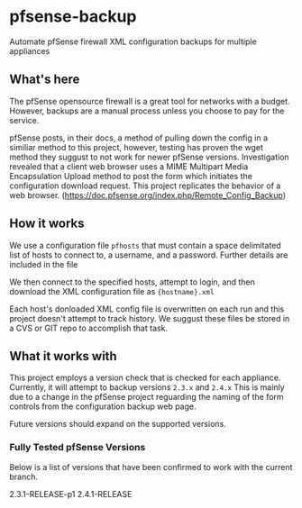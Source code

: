 # pfsense-backup
Automate pfSense firewall XML configuration backups for multiple appliances

## What's here
The pfSense opensource firewall is a great tool for networks with a budget. However, backups are a manual process unless you choose to pay for the service.

pfSense posts, in their docs, a method of pulling down the config in a similiar method to this project, however, testing has proven the wget method they suggust to not work for newer pfSense versions. 
Investigation revealed that a client web browser uses a MIME Multipart Media Encapsulation Upload method to post the form which initiates the configuration download request. This project replicates the behavior of a web browser.
(https://doc.pfsense.org/index.php/Remote_Config_Backup)

## How it works
We use a configuration file `pfhosts` that must contain a space delimitated list of hosts to connect to, a username, and a password. Further details are included in the file

We then connect to the specified hosts, attempt to login, and then download the XML configuration file as `{hostname}.xml`

Each host's donloaded XML config file is overwritten on each run and  this project doesn't attempt to track history. We suggust these files be stored in a CVS or GIT repo to accomplish that task.

## What it works with
This project employs a version check that is checked for each appliance. Currently, it will attempt to backup versions `2.3.x` and `2.4.x`
This is mainly due to a change in the pfSense project reguarding the naming of the form controls from the configuration backup web page.

Future versions should expand on the supported versions.

### Fully Tested pfSense Versions
Below is a list of versions that have been confirmed to work with the current branch.

2.3.1-RELEASE-p1
2.4.1-RELEASE